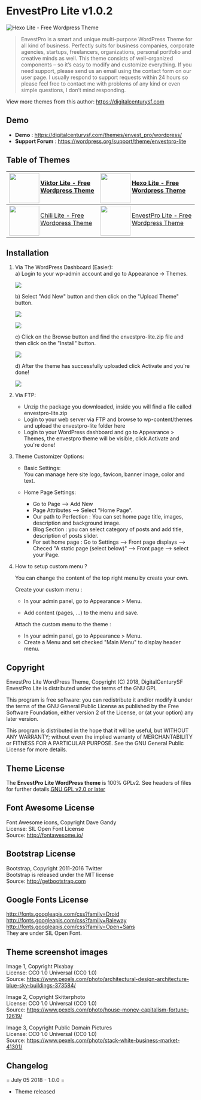 # EnvestPro Lite v1.0.2
![Hexo Lite - Free Wordpress Theme](/screenshot.png)

> EnvestPro is a smart and unique multi-purpose WordPress Theme for all kind of business. Perfectly suits for business companies, corporate agencies, startups, freelancers, organizations, personal portfolio and creative minds as well. This theme consists of well-organized components – so it’s easy to modify and customize everything. If you need support, please send us an email using the contact form on our user page. I usually respond to support requests within 24 hours so please feel free to contact me with problems of any kind or even simple questions, I don’t mind responding.

View more themes from this author: https://digitalcenturysf.com

## Demo 
* **Demo** : https://digitalcenturysf.com/themes/envest_pro/wordpress/
* **Support Forum** : https://wordpress.org/support/theme/envestpro-lite


## Table of Themes


| [<img align="left" width="80" height="80" src="/img/thumb-viktor.jpg">](https://digitalcenturysf.com/templates/viktor-premium-corporate-business-theme/) <p align="left"><a href="https://digitalcenturysf.com/templates/viktor-premium-corporate-business-theme/"> Viktor Lite - Free Wordpress Theme </a></p> | [<img align="left" width="80" height="80" src="/img/thumb-hexo.jpg">](https://digitalcenturysf.com/templates/hexo-premium-realestate-theme/) <p align="left"><a href="https://digitalcenturysf.com/templates/hexo-premium-realestate-theme/"> Hexo Lite - Free Wordpress Theme </a></p> |
| -------------------------------------------------------------------------- | ------------------------------------------------------------------------ | 
| [<img align="left" width="80" height="80" src="/img/thumb-chili.jpg">](https://digitalcenturysf.com/templates/chili-multi-purpose-restaurant-theme/) <p align="left"><a href="https://digitalcenturysf.com/templates/chili-multi-purpose-restaurant-theme/"> Chili Lite - Free Wordpress Theme </a></p> | [<img align="left" width="80" height="80" src="/img/thumb-envestpro.jpg">](https://digitalcenturysf.com/templates/envest-pro-business-multipurpose-template/) <p align="left"><a href="https://digitalcenturysf.com/templates/envest-pro-business-multipurpose-template/"> EnvestPro Lite - Free Wordpress Theme </a></p> |


## Installation 

1. Via The WordPress Dashboard (Easier):   
	a) Login to your wp-admin account and go to Appearance -> Themes.   

	![](/img/i1.png)  

	b) Select "Add New" button and then click on the "Upload Theme" button.    

	![](/img/i2.png)   

	![](/img/i3.png)  
	  
	c) Click on the Browse button and find the envestpro-lite.zip file  and then click on the "Install" button.    

	![](/img/i4.png)  
	
	d) After the theme has successfully uploaded click Activate and you're done!         

	![](/img/i5.png)  
	

 
2. Via FTP:  
	* Unzip the package you downloaded, inside you will find a file called envestpro-lite.zip   
	* Login to your web server via FTP and browse to wp-content/themes and upload the envestpro-lite folder here    
	* Login to your WordPress dashboard and go to Appearance > Themes, the envestpro theme will be visible, click Activate and you're done!    
  
3. Theme Customizer	Options:  

	* Basic Settings:  
        You can manage here site logo, favicon, banner image, color and text.	  

	* Home Page Settings:     
		* Go to Page --> Add New   
		* Page Attributes --> Select "Home Page".   
		* Our path to Perfection : You can set home page title, images, description and background image.    
        * Blog Section : you can select category of posts and add title, description of posts slider.  
		* For set home page : Go to Settings	-->	Front page displays	--> Checed  "A static page (select below)" --> Front page --> select your Page.  
                 
4. How to setup custom menu ?  

	You can change the content of the top right menu by create your own.  

	Create your custom menu :  

	* In your admin panel, go to Appearance > Menu.  

	* Add content (pages, ...) to the menu and save.  

	Attach the custom menu to the theme :  

	* In your admin panel, go to Appearance > Menu.  
	* Create a Menu and set checked "Main Menu" to display header menu.  
 	

## Copyright

EnvestPro Lite WordPress Theme, Copyright (C) 2018, DigitalCenturySF
EnvestPro Lite is distributed under the terms of the GNU GPL

This program is free software: you can redistribute it and/or modify
it under the terms of the GNU General Public License as published by
the Free Software Foundation, either version 2 of the License, or
(at your option) any later version.

This program is distributed in the hope that it will be useful,
but WITHOUT ANY WARRANTY; without even the implied warranty of
MERCHANTABILITY or FITNESS FOR A PARTICULAR PURPOSE. See the
GNU General Public License for more details.


## Theme License
The **EnvestPro Lite WordPress theme** is 100% GPLv2. See headers of files for further details.[GNU GPL v2.0 or later](http://www.gnu.org/licenses/gpl-2.0.html)


## Font Awesome License
Font Awesome icons, Copyright Dave Gandy  
License: SIL Open Font License  
Source: http://fontawesome.io/  

 
## Bootstrap License
Bootstrap, Copyright 2011-2016 Twitter  
Bootstrap is released under the MIT license  
Source: http://getbootstrap.com  


## Google Fonts License
http://fonts.googleapis.com/css?family=Droid  
http://fonts.googleapis.com/css?family=Raleway  
http://fonts.googleapis.com/css?family=Open+Sans  
They are under SIL Open Font.  


## Theme screenshot images 
  
Image 1, Copyright Pixabay    
License: CC0 1.0 Universal (CC0 1.0)  
Source: https://www.pexels.com/photo/architectural-design-architecture-blue-sky-buildings-373584/

Image 2, Copyright Skitterphoto  
License: CC0 1.0 Universal (CC0 1.0)  
Source: https://www.pexels.com/photo/house-money-capitalism-fortune-12619/

Image 3, Copyright Public Domain Pictures  
License: CC0 1.0 Universal (CC0 1.0)  
Source: https://www.pexels.com/photo/stack-white-business-market-41301/


## Changelog 
  
= July 05 2018 - 1.0.0 =
* Theme released
  
